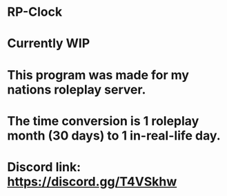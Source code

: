 # RP-Clock

# Currently WIP

# This program was made for my nations roleplay server.
# The time conversion is 1 roleplay month (30 days) to 1 in-real-life day.

# Discord link: https://discord.gg/T4VSkhw
